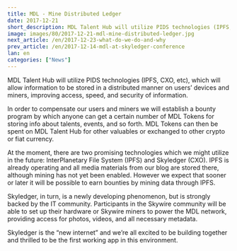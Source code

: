 ```yaml
---
title: MDL - Mine Distributed Ledger
date: 2017-12-21
short_description: MDL Talent Hub will utilize PIDS technologies (IPFS, CXO, etc), which will allow information to be stored in a distributed manner
image: images/80/2017-12-21-mdl-mine-distributed-ledger.jpg
next_article: /en/2017-12-23-what-do-we-do-and-why
prev_article: /en/2017-12-14-mdl-at-skyledger-conference
lan: en
categories: ["News"]
---
```


MDL Talent Hub will utilize PIDS technologies (IPFS, CXO, etc), which will allow information to be stored in a distributed manner on users’ devices and miners, improving access, speed, and security of information.
 
In order to compensate our users and miners we will establish a bounty program by which anyone can get a certain number of MDL Tokens for storing info about talents, events, and so forth. MDL Tokens can then be spent on MDL Talent Hub for other valuables or exchanged to other crypto or fiat currency.
 
At the moment, there are two promising technologies which we might utilize in the future: InterPlanetary File System (IPFS) and Skyledger (CXO). IPFS is already operating and all media materials from our blog are stored there, although mining has not yet been enabled. However we expect that sooner or later it will be possible to earn bounties by mining data through IPFS.
 
Skyledger, in turn, is a newly developing phenomenon, but is strongly backed by the IT community. Participants in the Skywire community will be able to set up their hardware or Skywire miners to power the MDL network, providing access for photos, videos, and all necessary metadata.
 
Skyledger is the “new internet” and we’re all excited to be building together and thrilled to be the first working app in this environment.
